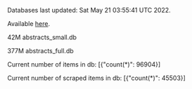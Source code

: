 Databases last updated: Sat May 21 03:55:41 UTC 2022. 

Available [here](https://github.com/cbeauhilton/ash-db/releases).


42M	abstracts_small.db

377M	abstracts_full.db

Current number of items in db:
[{"count(*)": 96904}]

Current number of scraped items in db:
[{"count(*)": 45503}]

